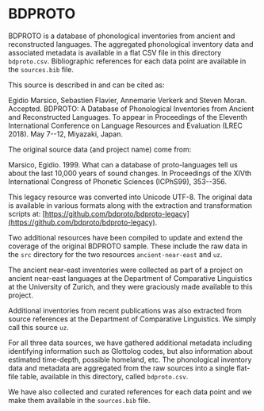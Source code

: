 BDPROTO
=======

BDPROTO is a database of phonological inventories from ancient and reconstructed languages. The aggregated phonological inventory data and associated metadata is available in a flat CSV file in this directory `bdproto.csv`. Bibliographic references for each data point are available in the `sources.bib` file.

This source is described in and can be cited as:

Egidio Marsico, Sebastien Flavier, Annemarie Verkerk and Steven Moran. Accepted. BDPROTO: A Database of Phonological Inventories from Ancient and Reconstructed Languages. To appear in Proceedings of the Eleventh International Conference on Language Resources and Evaluation (LREC 2018). May 7--12, Miyazaki, Japan.

The original source data (and project name) come from:

Marsico, Egidio. 1999. What can a database of proto-languages tell us about the last 10,000 years of sound changes. In Proceedings of the XIVth International Congress of Phonetic Sciences (ICPhS99), 353--356.

This legacy resource was converted into Unicode UTF-8. The original data is available in various formats along with the extraction and transformation scripts at: [https://github.com/bdproto/bdproto-legacy](https://github.com/bdproto/bdproto-legacy).

Two additional resources have been compiled to update and extend the coverage of the original BDPROTO sample. These include the raw data in the `src` directory for the two resources `ancient-near-east` and `uz`.

The ancient near-east inventories were collected as part of a project on ancient near-east languages at the Department of Comparative Linguistics at the University of Zurich, and they were graciously made available to this project. 

Additional inventories from recent publications was also extracted from source references at the Department of Comparative Linguistics. We simply call this source `uz`.

For all three data sources, we have gathered additional metadata including identifying information such as Glottolog codes, but also information about estimated time-depth, possible homeland, etc. The phonological inventory data and metadata are aggregated from the raw sources into a single flat-file table, available in this directory, called `bdproto.csv`.

We have also collected and curated references for each data point and we make them available in the `sources.bib` file. 
